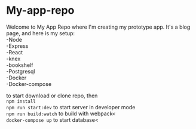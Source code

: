 # My-app-repo

Welcome to My App Repo where I'm creating my prototype app.
It's a blog page, and here is my setup:<br>
  -Node<br>
  -Express<br>
  -React<br>
  -knex<br>
  -bookshelf<br>
  -Postgresql<br>
  -Docker<br>
  -Docker-compose<br>
  
  to start download or clone repo, then <br>
  `npm install`<br>
  `npm run start:dev` to start server in developer mode<br>
  `npm run build:watch` to build with webpack<<br>
  `docker-compose up` to start database<<br>
